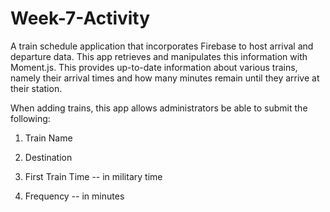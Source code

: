 # Week-7-Activity
A train schedule application that incorporates Firebase to host arrival and departure data. This app retrieves and manipulates this information with Moment.js. This provides up-to-date information about various trains, namely their arrival times and how many minutes remain until they arrive at their station.

When adding trains, this app allows administrators be able to submit the following:

1. Train Name

2. Destination 

3. First Train Time -- in military time

4. Frequency -- in minutes
